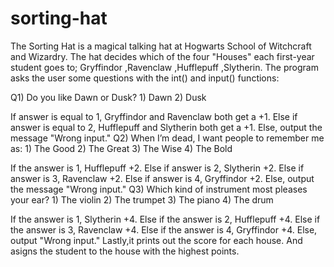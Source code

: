 # sorting-hat
The Sorting Hat is a magical talking hat at Hogwarts School of Witchcraft and Wizardry. The hat decides which of the four "Houses" each first-year student goes to;  Gryffindor ,Ravenclaw ,Hufflepuff ,Slytherin.
The program asks the user some questions with the int() and input() functions:

Q1) Do you like Dawn or Dusk?
    1) Dawn
    2) Dusk

If answer is equal to 1, Gryffindor and Ravenclaw both get a +1.
Else if answer is equal to 2, Hufflepuff and Slytherin both get a +1.
Else, output the message "Wrong input."
Q2) When I’m dead, I want people to remember me as:
    1) The Good
    2) The Great
    3) The Wise
    4) The Bold

If the answer is 1, Hufflepuff +2.
Else if answer is 2, Slytherin +2.
Else if answer is 3, Ravenclaw +2.
Else if answer is 4, Gryffindor +2.
Else, output the message "Wrong input."
Q3) Which kind of instrument most pleases your ear?
    1) The violin
    2) The trumpet
    3) The piano
    4) The drum

If the answer is 1, Slytherin +4.
Else if the answer is 2, Hufflepuff +4.
Else if the answer is 3, Ravenclaw +4.
Else if the answer is 4, Gryffindor +4.
Else, output "Wrong input."
Lastly,it prints out the score for each house.
And asigns the student to the house with the highest points.



